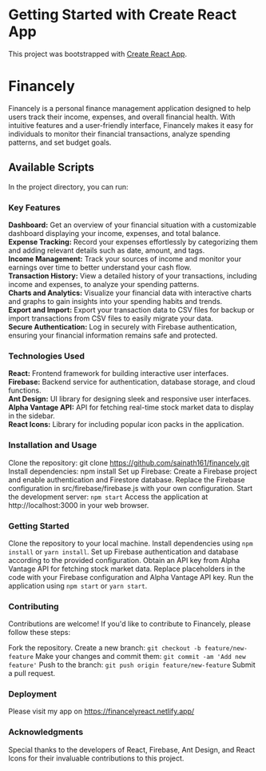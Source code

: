 # Getting Started with Create React App

This project was bootstrapped with [Create React App](https://github.com/facebook/create-react-app).

# Financely

Financely is a personal finance management application designed to help users track their income, expenses, and overall financial health. With intuitive features and a user-friendly interface, Financely makes it easy for individuals to monitor their financial transactions, analyze spending patterns, and set budget goals.

## Available Scripts

In the project directory, you can run:

### Key Features

<b>Dashboard:</b> Get an overview of your financial situation with a customizable dashboard displaying your income, expenses, and total balance.<br>
<b>Expense Tracking:</b> Record your expenses effortlessly by categorizing them and adding relevant details such as date, amount, and tags.<br>
<b>Income Management:</b> Track your sources of income and monitor your earnings over time to better understand your cash flow.<br>
<b>Transaction History:</b> View a detailed history of your transactions, including income and expenses, to analyze your spending patterns.<br>
<b>Charts and Analytics:</b> Visualize your financial data with interactive charts and graphs to gain insights into your spending habits and trends.<br>
<b>Export and Import:</b> Export your transaction data to CSV files for backup or import transactions from CSV files to easily migrate your data.<br>
<b>Secure Authentication:</b> Log in securely with Firebase authentication, ensuring your financial information remains safe and protected.

### Technologies Used

<b>React:</b> Frontend framework for building interactive user interfaces.<br>
<b>Firebase:</b> Backend service for authentication, database storage, and cloud functions.<br>
<b>Ant Design:</b> UI library for designing sleek and responsive user interfaces.<br>
<b>Alpha Vantage API:</b> API for fetching real-time stock market data to display in the sidebar.<br>
<b>React Icons:</b> Library for including popular icon packs in the application.

### Installation and Usage

Clone the repository: git clone https://github.com/sainath161/financely.git
Install dependencies: npm install
Set up Firebase:
    Create a Firebase project and enable authentication and Firestore database.
    Replace the Firebase configuration in src/firebase/firebase.js with your own configuration.
Start the development server: `npm start`
Access the application at http://localhost:3000 in your web browser.

### Getting Started

Clone the repository to your local machine.
Install dependencies using `npm install` or `yarn install`.
Set up Firebase authentication and database according to the provided configuration.
Obtain an API key from Alpha Vantage API for fetching stock market data.
Replace placeholders in the code with your Firebase configuration and Alpha Vantage API key.
Run the application using `npm start` or `yarn start`.

### Contributing

Contributions are welcome! If you'd like to contribute to Financely, please follow these steps:

Fork the repository.
Create a new branch: `git checkout -b feature/new-feature`
Make your changes and commit them: `git commit -am 'Add new feature'`
Push to the branch: `git push origin feature/new-feature`
Submit a pull request.

### Deployment

Please visit my app on https://financelyreact.netlify.app/ 

### Acknowledgments

Special thanks to the developers of React, Firebase, Ant Design, and React Icons for their invaluable contributions to this project.